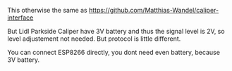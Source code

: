 This otherwise the same as https://github.com/Matthias-Wandel/caliper-interface

But Lidl Parkside Caliper have 3V battery and thus the signal level is 2V, so
level adjustement not needed. But protocol is little different.

You can connect ESP8266 directly, you dont need even battery, because 3V battery.
